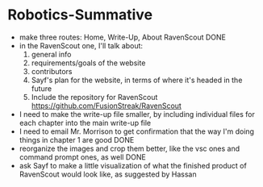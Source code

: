 # Robotics-Summative

- make three routes: Home, Write-Up, About RavenScout DONE
- in the RavenScout one, I'll talk about:
    1. general info
    2. requirements/goals of the website
    3. contributors
    4. Sayf's plan for the website, in terms of where it's headed in the future
    5. Include the repository for RavenScout https://github.com/FusionStreak/RavenScout
- I need to make the write-up file smaller, by including individual files for each chapter into the main write-up file
- I need to email Mr. Morrison to get confirmation that the way I'm doing things in chapter 1 are good DONE
- reorganize the images and crop them better, like the vsc ones and command prompt ones, as well DONE
- ask Sayf to make a little visualization of what the finished product of RavenScout would look like, as suggested by 
Hassan
